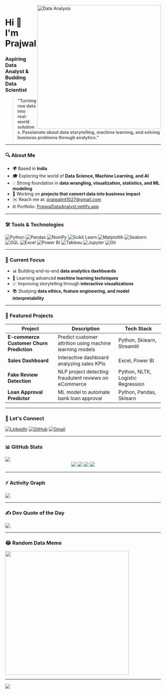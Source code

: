 <img align="right" alt="Data Analysis" width="400" src="https://media.tenor.com/rePDfDWO3XoAAAAd/hacking.gif">

# Hi 👋 I'm Prajwal  
### Aspiring Data Analyst & Budding Data Scientist

> **"Turning raw data into real-world solutions. Passionate about data storytelling, machine learning, and solving business problems through analytics."**

---

### 🔍 About Me

- 🌍 Based in **India**
- 🎓 Exploring the world of **Data Science, Machine Learning, and AI**
- 💡 Strong foundation in **data wrangling, visualization, statistics, and ML modeling**
- 🚀 Working on **projects that convert data into business impact**
- ✉️ Reach me at: [prajwalint1027@gmail.com](mailto:prajwalint1027@gmail.com)
- 🌐 Portfolio: [PrajwalDataAnalyst.netlify.app](https://prajwaldataanalyst.netlify.app/)

---

### 🛠️ Tools & Technologies

![Python](https://img.shields.io/badge/-Python-3776AB?style=flat-square&logo=python&logoColor=white)
![Pandas](https://img.shields.io/badge/-Pandas-150458?style=flat-square&logo=pandas)
![NumPy](https://img.shields.io/badge/-NumPy-013243?style=flat-square&logo=numpy)
![Scikit Learn](https://img.shields.io/badge/-Scikit%20Learn-F7931E?style=flat-square&logo=scikit-learn&logoColor=white)
![Matplotlib](https://img.shields.io/badge/-Matplotlib-11557C?style=flat-square&logo=matplotlib)
![Seaborn](https://img.shields.io/badge/-Seaborn-0F52BA?style=flat-square&logo=seaborn)
![SQL](https://img.shields.io/badge/-SQL-4479A1?style=flat-square&logo=postgresql&logoColor=white)
![Excel](https://img.shields.io/badge/-Excel-217346?style=flat-square&logo=microsoft-excel)
![Power BI](https://img.shields.io/badge/-Power%20BI-F2C811?style=flat-square&logo=powerbi&logoColor=black)
![Tableau](https://img.shields.io/badge/-Tableau-E97627?style=flat-square&logo=tableau)
![Jupyter](https://img.shields.io/badge/-Jupyter-F37626?style=flat-square&logo=jupyter&logoColor=white)
![Git](https://img.shields.io/badge/-Git-F05032?style=flat-square&logo=git&logoColor=white)

---

### 💼 Current Focus

- 📊 Building end-to-end **data analytics dashboards**
- 🤖 Learning advanced **machine learning techniques**
- 📈 Improving storytelling through **interactive visualizations**
- 📚 Studying **data ethics, feature engineering, and model interpretability**

---

### 🧠 Featured Projects

| Project | Description | Tech Stack |
|--------|-------------|------------|
| **E-commerce Customer Churn Prediction** | Predict customer attrition using machine learning models | Python, Sklearn, Streamlit |
| **Sales Dashboard** | Interactive dashboard analyzing sales KPIs | Excel, Power BI |
| **Fake Review Detection** | NLP project detecting fraudulent reviews on eCommerce | Python, NLTK, Logistic Regression |
| **Loan Approval Predictor** | ML model to automate bank loan approval | Python, Pandas, Sklearn |

---

### 🤝 Let's Connect

[![LinkedIn](https://img.shields.io/badge/LinkedIn-0077B5?style=for-the-badge&logo=linkedin&logoColor=white)](https://www.linkedin.com/in/prajwal10da)
[![GitHub](https://img.shields.io/badge/GitHub-100000?style=for-the-badge&logo=github&logoColor=white)](https://github.com/PrajwalDataAnalyst)
[![Gmail](https://img.shields.io/badge/Gmail-D14836?style=for-the-badge&logo=gmail&logoColor=white)](mailto:prajwalint1027@gmail.com)

---

### 📊 GitHub Stats

<a href="http://www.github.com/PrajwalDataAnalyst">
  <img src="https://github-readme-streak-stats.herokuapp.com/?user=PrajwalDataAnalyst&theme=dark&hide_border=true"/>
</a>

<div align="center">
  <img src="http://github-profile-summary-cards.vercel.app/api/cards/stats?username=PrajwalDataAnalyst&theme=2077" />
  <img src="http://github-profile-summary-cards.vercel.app/api/cards/most-commit-language?username=PrajwalDataAnalyst&theme=2077" />
  <img src="http://github-profile-summary-cards.vercel.app/api/cards/repos-per-language?username=PrajwalDataAnalyst&theme=2077" />
  <img src="http://github-profile-summary-cards.vercel.app/api/cards/productive-time?username=PrajwalDataAnalyst&theme=2077" />
</div>

---

### ⚡ Activity Graph

<img align="center" src="https://github-readme-activity-graph.vercel.app/graph?username=PrajwalDataAnalyst&theme=react-dark" />

---

### ✍️ Dev Quote of the Day
![](https://quotes-github-readme.vercel.app/api?type=horizontal&theme=radical)

---

### 😂 Random Data Meme

<img src='https://randommeme-five.vercel.app/' width="400" />

---

[![](https://visitcount.itsvg.in/api?id=Prajwal_Data_Analyst&icon=0&color=0)](https://visitcount.itsvg.in)
